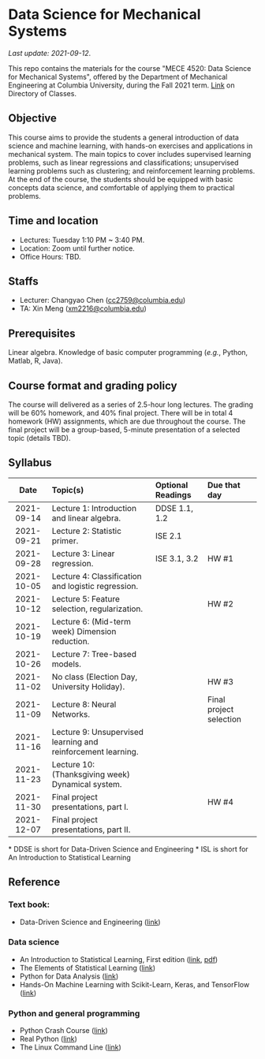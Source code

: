 # Data Science for Mechanical Systems
_Last update: 2021-09-12_.

This repo contains the materials for the course "MECE 4520: Data Science for Mechanical Systems", offered by the Department of Mechanical Engineering at Columbia University, during the Fall 2021 term. [Link](http://www.columbia.edu/cu/bulletin/uwb/#/cu/bulletin/uwb/subj/MECE/E4520-20213-001/) on Directory of Classes.

## Objective
This course aims to provide the students a general introduction of data science and machine learning, with hands-on exercises and applications in mechanical system. The main topics to cover includes supervised learning problems, such as linear regressions and classifications; unsupervised learning problems such as clustering; and reinforcement learning problems. At the end of the course, the students should be equipped with basic concepts data science, and comfortable of applying them to practical problems.

## Time and location
* Lectures: Tuesday 1:10 PM ~ 3:40 PM.
* Location: Zoom until further notice.
* Office Hours: TBD.

## Staffs
* Lecturer: Changyao Chen (cc2759@columbia.edu)
* TA: Xin Meng (xm2216@columbia.edu)

## Prerequisites
Linear algebra. Knowledge of basic computer programming (_e.g._, Python, Matlab, R, Java).

## Course format and grading policy
The course will delivered as a series of 2.5-hour long lectures. The grading will be 60% homework, and 40% final project. There will be in total 4 homework (HW) assignments, which are due throughout the course. The final project will be a group-based, 5-minute presentation of a selected topic (details TBD).

## Syllabus
|  **Date**  | **Topic(s)**                                                 | **Optional Readings** | **Due that day**        |
| :--------: | :----------------------------------------------------------- | :-------------------- | :---------------------- |
| 2021-09-14 | Lecture 1: Introduction and linear algebra.                  | DDSE 1.1, 1.2         |                         |
| 2021-09-21 | Lecture 2: Statistic primer.                                 | ISE 2.1               |
| 2021-09-28 | Lecture 3: Linear regression.                                | ISE 3.1, 3.2          | HW #1                   |
| 2021-10-05 | Lecture 4: Classification and logistic regression.           |
| 2021-10-12 | Lecture 5: Feature selection, regularization.                |                       | HW #2                   |
| 2021-10-19 | Lecture 6: (Mid-term week) Dimension reduction.              |                       |                         |
| 2021-10-26 | Lecture 7: Tree-based models.                                |
| 2021-11-02 | No class (Election Day, University Holiday).                 |                       | HW #3                   |
| 2021-11-09 | Lecture 8: Neural Networks.                                  |                       | Final project selection |
| 2021-11-16 | Lecture 9: Unsupervised learning and reinforcement learning. |
| 2021-11-23 | Lecture 10: (Thanksgiving week) Dynamical system.            |                       |                         |
| 2021-11-30 | Final project presentations, part I.                         |                       | HW #4                   |
| 2021-12-07 | Final project presentations, part II.                        |

\* DDSE is short for Data-Driven Science and Engineering
\* ISL is short for An Introduction to Statistical Learning

## Reference
### Text book:
* Data-Driven Science and Engineering ([link](http://www.databookuw.com/))
### Data science
* An Introduction to Statistical Learning, First edition ([link](https://www.statlearning.com/), [pdf](https://static1.squarespace.com/static/5ff2adbe3fe4fe33db902812/t/6009dd9fa7bc363aa822d2c7/1611259312432/ISLR+Seventh+Printing.pdf))
* The Elements of
Statistical Learning ([link](https://web.stanford.edu/~hastie/ElemStatLearn/))
* Python for Data Analysis ([link](https://www.oreilly.com/library/view/python-for-data/9781449323592/))
* Hands-On Machine Learning with Scikit-Learn, Keras, and TensorFlow ([link](https://www.oreilly.com/library/view/hands-on-machine-learning/9781492032632/))
### Python and general programming
* Python Crash Course ([link](https://nostarch.com/pythoncrashcourse2e))
* Real Python ([link](https://realpython.com/))
* The Linux Command Line ([link](https://linuxcommand.org/tlcl.php))


